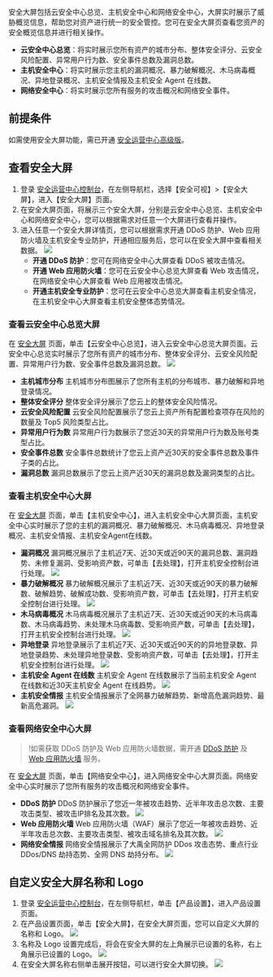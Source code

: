 
安全大屏包括云安全中心总览、主机安全中心和网络安全中心，大屏实时展示了威胁概览信息，帮助您对资产进行统一的安全管控。您可在安全大屏页查看您资产的安全概览信息并进行相关操作。
- **云安全中心总览**：将实时展示您所有资产的城市分布、整体安全评分、云安全风险配置、异常用户行为数、安全事件总数及漏洞总数。
- **主机安全中心**：将实时展示您主机的漏洞概况、暴力破解概况、木马病毒概况、异地登录概况、主机安全情报及主机安全 Agent 在线数。
- **网络安全中心**：将实时展示您所有服务的攻击概况和网络安全事件。

## 前提条件
如需使用安全大屏功能，需已开通 [安全运营中心高级版](https://buy.cloud.tencent.com/soc)。
## 查看安全大屏
1. 登录 [安全运营中心控制台](https://console.cloud.tencent.com/ssav2/screen)，在左侧导航栏，选择【安全可视】>【安全大屏】，进入【安全大屏】页面。
2. 在安全大屏页面，将展示三个安全大屏，分别是云安全中心总览、主机安全中心和网络安全中心，您可以根据需求对任意一个大屏进行查看并操作。
3. 进入任意一个安全大屏详情页，您可以根据需求开通 DDoS 防护、Web 应用防火墙及主机安全专业防护，开通相应服务后，您可以在安全大屏中查看相关数据。
![](https://main.qcloudimg.com/raw/451bec7f6cd1ad4aeb794d35e11cd312.png)
	- **开通 DDoS 防护**：您可在网络安全中心大屏查看 DDoS 被攻击情况。
	- **开通 Web 应用防火墙**：您可在云安全中心总览大屏查看 Web 攻击情况，在网络安全中心大屏查看 Web 应用被攻击情况。
	- **开通主机安全专业防护**：您可在云安全中心总览大屏查看主机安全情况，在主机安全中心大屏查看主机安全整体态势情况。

### 查看云安全中心总览大屏
在 [安全大屏](https://console.cloud.tencent.com/ssav2/screen) 页面，单击【云安全中心总览】，进入云安全中心总览大屏页面。云安全中心总览实时展示了您所有资产的城市分布、整体安全评分、云安全风险配置、异常用户行为数、安全事件总数及漏洞总数。
![](https://main.qcloudimg.com/raw/99fd0e7478f9eb62dfcf12def9fd73d9.png)
- **主机城市分布**
主机城市分布图展示了您所有主机的分布城市、暴力破解和异地登录情况。
- **整体安全评分**
整体安全评分展示了您云上的整体安全风险情况。
- **云安全风险配置**
云安全风险配置展示了您云上资产所有配置检查项存在风险的数量及 Top5 风险类型占比。
- **异常用户行为数**
异常用户行为数展示了您近30天的异常用户行为数及账号类型占比。
- **安全事件总数**
安全事件总数统计了您云上资产近30天的安全事件总数及事件子类的占比。
- **漏洞总数**
漏洞总数展示了您云上资产近30天的漏洞总数及漏洞类型的占比。

### 查看主机安全中心大屏
在 [安全大屏](https://console.cloud.tencent.com/ssav2/screen) 页面，单击【主机安全中心】，进入主机安全中心大屏页面，主机安全中心实时展示了您的主机的漏洞概况、暴力破解概况、木马病毒概况、异地登录概况、主机安全情报、主机安全Agent在线数。
- **漏洞概况**
漏洞概况展示了主机近7天、近30天或近90天的漏洞总数、漏洞趋势、未修复漏洞、受影响资产数，可单击【去处理】，打开主机安全控制台进行处理。
![](https://main.qcloudimg.com/raw/affd9fe0811a42a1e95450addef488d3.png)
- **暴力破解概况**
暴力破解概况展示了主机近7天、近30天或近90天的暴力破解数、破解趋势、破解成功数、受影响资产数，可单击【去处理】，打开主机安全控制台进行处理。
![](https://main.qcloudimg.com/raw/8b3227b7833291e0d5fd6752a390d2c7.png)
- **木马病毒概况**
木马病毒概况展示了主机近7天、近30天或近90天的木马病毒数、木马病毒趋势、未处理木马病毒数、受影响资产数，可单击【去处理】，打开主机安全控制台进行处理。
![](https://main.qcloudimg.com/raw/eb09d50694aa4c513ff972433e28df89.png)
- **异地登录**
异地登录展示了主机近7天、近30天或近90天的的异地登录数、异地登录趋势、未处理异地登录数、受影响资产数，可单击【去处理】，打开主机安全控制台进行处理。
![](https://main.qcloudimg.com/raw/06aa0e75ced03589a2755e8085418489.png)
- **主机安全 Agent 在线数**
主机安全 Agent 在线数展示了当前主机安全 Agent 在线数和近30天主机安全 Agent 在线趋势。
![](https://main.qcloudimg.com/raw/d14dea301928cd0cf67191c477f54749.png)
- **主机安全情报**
主机安全情报展示了全网暴力破解趋势、新增高危漏洞趋势、最新高危漏洞。
![](https://main.qcloudimg.com/raw/02c739b7b47d4ad83bf13a72a6303e07.png)

### 查看网络安全中心大屏
>!如需获取 DDoS 防护及 Web 应用防火墙数据，需开通 [DDoS 防护](https://buy.cloud.tencent.com/dayu_buy#/bgp) 及 [Web 应用防火墙](https://buy.cloud.tencent.com/buy/wsm) 服务。
>
在 [安全大屏](https://console.cloud.tencent.com/ssav2/screen) 页面，单击【网络安全中心】，进入网络安全中心大屏页面。网络安全中心实时展示了您所有服务的攻击概况和网络安全事件。
- **DDoS 防护**
DDoS 防护展示了您近一年被攻击趋势、近半年攻击总次数、主要攻击类型、被攻击IP排名及其次数。
![](https://main.qcloudimg.com/raw/2780f6d58c813089b9721ec90f7dda3e.png)
- **Web 应用防火墙**
Web 应用防火墙（WAF）展示了您近一年被攻击趋势、近半年攻击总次数、主要攻击类型、被攻击域名排名及其次数。
![](https://main.qcloudimg.com/raw/78364f440822741466620f4819a124aa.png)
- **网络安全情报**
网络安全情报展示了大禹全网防护 DDos 攻击态势、重点行业 DDos/DNS 劫持态势、全网 DNS 劫持分布。
![](https://main.qcloudimg.com/raw/d98cc2fc74c9e54583f7367e72784e1f.png)

## 自定义安全大屏名称和 Logo
1. 登录 [安全运营中心控制台](https://console.cloud.tencent.com/ssav2/setting)，在左侧导航栏，单击【产品设置】，进入产品设置页面。
2. 在产品设置页面，单击【安全大屏】，在安全大屏页面，您可以自定义大屏的名称和 Logo。
![](https://main.qcloudimg.com/raw/f993d0b6e51fd0041bdbba5ef5a3debe.png)
3. 名称及 Logo 设置完成后，将会在安全大屏的左上角展示已设置的名称，右上角展示已设置的 Logo。
![](https://main.qcloudimg.com/raw/f422727d2bdaa0f6c79cb280051915b1.png)
4. 在安全大屏名称右侧单击展开按钮，可以进行安全大屏切换。
![](https://main.qcloudimg.com/raw/e3da6a7c839d496331c60b5e1c2925ff.png)
